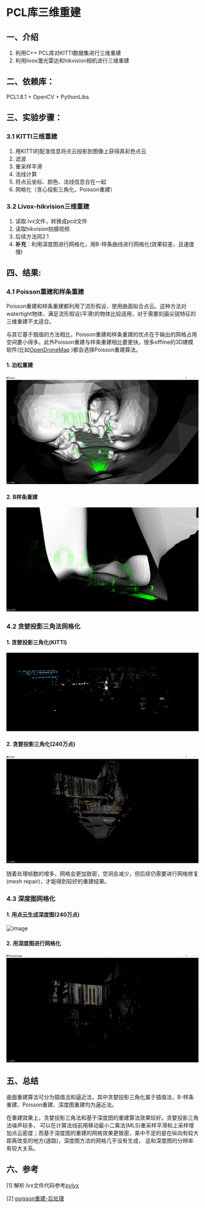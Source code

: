 # PCL库三维重建
## 一、介绍
1. 利用C++ PCL库对KITTI数据集进行三维重建
2. 利用livox激光雷达和hikvision相机进行三维重建

## 二、依赖库：
PCL1.8.1 + OpenCV + PythonLibs

## 三、实验步骤：
### 3.1 KITTI三维重建
1. 用KITTI的配准信息将点云投影到图像上获得真彩色点云
2. 滤波  
3. 重采样平滑 
4. 法线计算 
5. 将点云坐标、颜色、法线信息合在一起 
6. 网格化（贪心投影三角化，Poisson重建）

### 3.2 Livox-hikvision三维重建
1. 读取.lvx文件，转换成pcd文件
2. 读取hikvision拍摄视频
3. 后续方法同2.1
4. **补充**：利用深度图进行网格化，用B-样条曲线进行网格化(效果较差，且速度慢)

## 四、结果:
### 4.1 Poisson重建和样条重建
Poisson重建和样条重建都利用了流形假设，使用曲面拟合点云。这种方法对watertight物体、满足流形假设(平滑)的物体比较适用，对于需要刻画尖锐特征的三维重建不太适合。

与其它基于插值的方法相比，Poisson重建和样条重建的优点在于输出的网格占用空间要小得多。此外Poisson重建与样条重建相比要更快，很多offline的3D建模软件(比如[OpenDroneMap](https://github.com/geraldmwangi/OpenDroneMap) )都会选择Poisson重建算法。


#### 1. 泊松重建
![Poisson](./result/poisson.png)

#### 2. B样条重建
![Bspline](./result/bspline.png)

### 4.2 贪婪投影三角法网格化

#### 1. 贪婪投影三角化(KITTI)

![image](./result/greedy_tri.png)

#### 2. 贪婪投影三角化(240万点)

![image](./result/greedy_tri_lvx.png)

随着处理帧数的增多，网格会更加致密，空洞会减少，但后续仍需要进行网格修复(mesh repair)，才能得到较好的重建结果。

### 4.3 深度图网格化

#### 1. 用点云生成深度图(240万点)

![image](./result/rangeImage.png)

#### 2. 用深度图进行网格化

![image](./result/rangeImage_reconstruction_color.png)



## 五、总结
曲面重建算法可分为插值法和逼近法，其中贪婪投影三角化属于插值法，B-样条重建、Poisson重建、深度图重建均为逼近法。

在重建效果上，贪婪投影三角法和基于深度图的重建算法效果较好。贪婪投影三角法噪声较多，
可以在计算法线前用移动最小二乘法(MLS)重采样平滑和上采样增加点云密度；而基于深度图的重建的网格效果更致密，美中不足的是在纵向有较大距离改变的地方(道路)，深度图方法的网格几乎没有生成，
这和深度图的分辨率有较大关系。

## 六、参考
[1] 解析.lvx文件代码参考[pylvx](https://github.com/Jaesirky/pylvx)

[2] [poisson重建-后处理](https://blog.csdn.net/u012750702/article/details/53351941)
